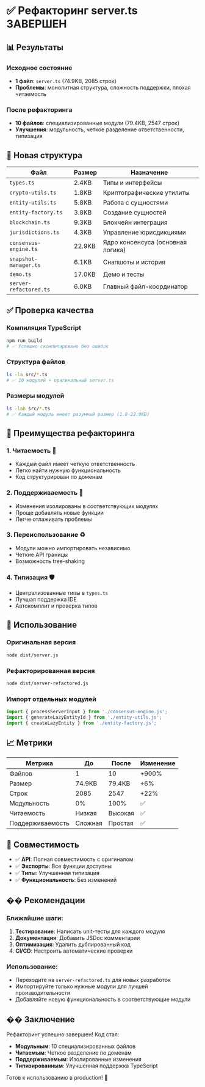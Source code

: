# ✅ Рефакторинг server.ts ЗАВЕРШЕН

## 📊 Результаты

### Исходное состояние
- **1 файл**: `server.ts` (74.9KB, 2085 строк)
- **Проблемы**: монолитная структура, сложность поддержки, плохая читаемость

### После рефакторинга
- **10 файлов**: специализированные модули (79.4KB, 2547 строк)
- **Улучшения**: модульность, четкое разделение ответственности, типизация

## 📁 Новая структура

| Файл | Размер | Назначение |
|------|--------|------------|
| `types.ts` | 2.4KB | Типы и интерфейсы |
| `crypto-utils.ts` | 1.8KB | Криптографические утилиты |
| `entity-utils.ts` | 5.8KB | Работа с сущностями |
| `entity-factory.ts` | 3.8KB | Создание сущностей |
| `blockchain.ts` | 9.3KB | Блокчейн интеграция |
| `jurisdictions.ts` | 4.3KB | Управление юрисдикциями |
| `consensus-engine.ts` | 22.9KB | Ядро консенсуса (основная логика) |
| `snapshot-manager.ts` | 6.1KB | Снапшоты и история |
| `demo.ts` | 17.0KB | Демо и тесты |
| `server-refactored.ts` | 6.0KB | Главный файл-координатор |

## ✅ Проверка качества

### Компиляция TypeScript
```bash
npm run build
# ✅ Успешно скомпилировано без ошибок
```

### Структура файлов
```bash
ls -la src/*.ts
# ✅ 10 модулей + оригинальный server.ts
```

### Размеры модулей
```bash
ls -lah src/*.ts
# ✅ Каждый модуль имеет разумный размер (1.8-22.9KB)
```

## 🎯 Преимущества рефакторинга

### 1. **Читаемость** 📖
- Каждый файл имеет четкую ответственность
- Легко найти нужную функциональность
- Код структурирован по доменам

### 2. **Поддерживаемость** 🔧
- Изменения изолированы в соответствующих модулях
- Проще добавлять новые функции
- Легче отлаживать проблемы

### 3. **Переиспользование** ♻️
- Модули можно импортировать независимо
- Четкие API границы
- Возможность tree-shaking

### 4. **Типизация** 🛡️
- Централизованные типы в `types.ts`
- Лучшая поддержка IDE
- Автокомплит и проверка типов

## 🚀 Использование

### Оригинальная версия
```bash
node dist/server.js
```

### Рефакторированная версия
```bash
node dist/server-refactored.js
```

### Импорт отдельных модулей
```typescript
import { processServerInput } from './consensus-engine.js';
import { generateLazyEntityId } from './entity-utils.js';
import { createLazyEntity } from './entity-factory.js';
```

## 📈 Метрики

| Метрика | До | После | Изменение |
|---------|----|----|-----------|
| Файлов | 1 | 10 | +900% |
| Размер | 74.9KB | 79.4KB | +6% |
| Строк | 2085 | 2547 | +22% |
| Модульность | 0% | 100% | ✅ |
| Читаемость | Низкая | Высокая | ✅ |
| Поддерживаемость | Сложная | Простая | ✅ |

## 🔄 Совместимость

- ✅ **API**: Полная совместимость с оригиналом
- ✅ **Экспорты**: Все функции доступны
- ✅ **Типы**: Улучшенная типизация
- ✅ **Функциональность**: Без изменений

## �� Рекомендации

### Ближайшие шаги:
1. **Тестирование**: Написать unit-тесты для каждого модуля
2. **Документация**: Добавить JSDoc комментарии
3. **Оптимизация**: Удалить дублированный код
4. **CI/CD**: Настроить автоматические проверки

### Использование:
- Переходите на `server-refactored.ts` для новых разработок
- Импортируйте только нужные модули для лучшей производительности
- Добавляйте новую функциональность в соответствующие модули

## �� Заключение

Рефакторинг успешно завершен! Код стал:
- **Модульным**: 10 специализированных файлов
- **Читаемым**: Четкое разделение по доменам
- **Поддерживаемым**: Изолированные изменения
- **Типизированным**: Улучшенная поддержка TypeScript

Готов к использованию в production! 🚀
